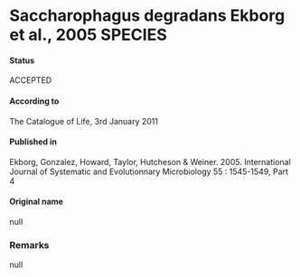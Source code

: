 # Saccharophagus degradans Ekborg et al., 2005 SPECIES

#### Status
ACCEPTED

#### According to
The Catalogue of Life, 3rd January 2011

#### Published in
Ekborg, Gonzalez, Howard, Taylor, Hutcheson & Weiner. 2005. International Journal of Systematic and Evolutionnary Microbiology 55 : 1545-1549, Part 4

#### Original name
null

### Remarks
null